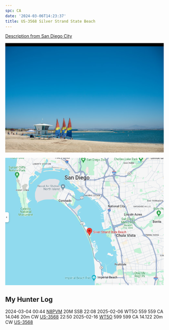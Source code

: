 ```yaml
---
spc: CA
date: '2024-03-06T14:23:37'
title: US-3568 Silver Strand State Beach
---
```


[Description from San Diego City](https://www.sandiego.org/articles/beaches/silver-strand-state-beach.aspx)

![pasted_image001.png](/static/pasted_image001_0050.png)

![pasted_image.png](/static/pasted_image_0057.png)

## My Hunter Log

2024-03-04  00:44 [N8PVM](https://www.qrz.com/db/N8PVM)  20M SSB
22:08    2025-02-06    WT5O    559    559    CA    14.046    20m    CW    [US-3568](https://pota.app/#/park/US-3568)
22:50    2025-02-16    [WT5O](https://qrz.com/db/WT5O)    599    599    CA    14.122    20m    CW    [US-3568](https://pota.app/#/park/US-3568)